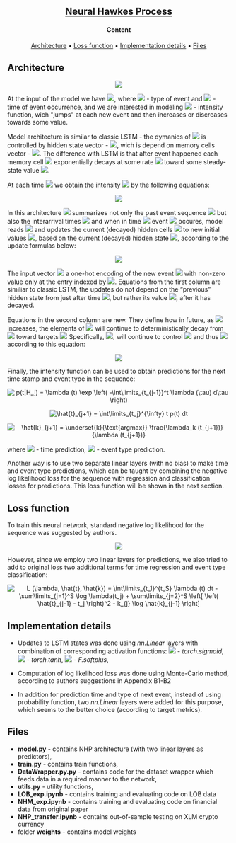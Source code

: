 <h2 align="center"> <a href="https://arxiv.org/pdf/1612.09328.pdf">Neural Hawkes Process</a> </h2>

<h4 align="center"> Content </h4>

<p align="center">
  <a href="#architecture">Architecture</a> •
  <a href="#loss-function">Loss function</a> •
  <a href="#implementation-details">Implementation details</a> •
  <a href="#files">Files</a> 
</p>

## Architecture

<p align="center">
<img src="https://github.com/rodrigorivera/mds20_deepfolio/blob/main/images/NHP_model.png" />
</p>


At the input of the model we have  <a href=""><img src="https://latex.codecogs.com/svg.latex?(k_i,%20t_i)" /></a>, 
where  <a href=""><img src="https://latex.codecogs.com/svg.latex?k_i" /></a> - type of event 
and <a href=""><img src="https://latex.codecogs.com/svg.latex?t_i" /></a> - time of event occurrence, 
and we are interested in modeling <a href=""><img src="https://latex.codecogs.com/svg.latex?\lambda_k%20(t)" /></a> - intensity function, 
wich "jumps" at each new event and then increases or discreases towards some value.

Model architecture is similar to classic LSTM - the dymanics of <a href=""><img src="https://latex.codecogs.com/svg.latex?\lambda_k%20(t)" /></a> 
is controlled by hidden state vector - <a href=""><img src="https://latex.codecogs.com/svg.latex?\bold{h}(t)%20\in%20(-1,1)^D" /></a>,
wich is depend on memory cells vector - <a href=""><img src="https://latex.codecogs.com/svg.latex?\bold{c}(t)%20\in%20\mathbb{R}^D" /></a>.
The difference with LSTM is that after event happened each memory cell <a href=""><img src="https://latex.codecogs.com/svg.latex?c" /></a>
exponentially decays at some rate <a href=""><img src="https://latex.codecogs.com/svg.latex?\delta" /></a>
toward some steady-state value <a href=""><img src="https://latex.codecogs.com/svg.latex?\bar{c}" /></a>.

At each time <a href=""><img src="https://latex.codecogs.com/svg.latex?t" /></a> 
we obtain the intensity <a href=""><img src="https://latex.codecogs.com/svg.latex?\lambda_k%20(t)" /></a>
by the following equations:

<p align="center">
<img src="https://github.com/rodrigorivera/mds20_deepfolio/blob/main/images/intens_eq.png" />
</p>

In this architecture <a href=""><img src="https://latex.codecogs.com/svg.latex?\bold{h}(t)" /></a>
summarizes not only the past event sequence <a href=""><img src="https://latex.codecogs.com/svg.latex?(k_1,%20...,%20k_{i-i})" /></a>
but also the interarrival times <a href=""><img src="https://latex.codecogs.com/svg.latex?(t_1%20-%200,%20t_2%20-%20t_1,%20...,%20t%20-%20t_{i-1})" /></a>
and when in time <a href=""><img src="https://latex.codecogs.com/svg.latex?t_i" /></a>
event <a href=""><img src="https://latex.codecogs.com/svg.latex?k_i" /></a> occures, 
model reads <a href=""><img src="https://latex.codecogs.com/svg.latex?(k_i,%20t_i)" /></a>
and updates the current (decayed) hidden cells <a href=""><img src="https://latex.codecogs.com/svg.latex?\bold{c}(t)" /></a>
to new initial values <a href=""><img src="https://latex.codecogs.com/svg.latex?\bold{c}_{i-1}" /></a>,
based on the current (decayed) hidden state <a href=""><img src="https://latex.codecogs.com/svg.latex?\bold{h}(t)" /></a>,
according to the update formulas below:

<p align="center">
<img src="https://github.com/rodrigorivera/mds20_deepfolio/blob/main/images/CTLSTM.png" />
</p>

The input vector <a href=""><img src="https://latex.codecogs.com/svg.latex?k_i%20\in%20\{0,%201\}^K" /></a>
a one-hot encoding of the new event <a href=""><img src="https://latex.codecogs.com/svg.latex?k_i" /></a>
with non-zero value only at the entry indexed by <a href=""><img src="https://latex.codecogs.com/svg.latex?k_i" /></a>.
Equations from the first column are similiar to classic LSTM, the updates do not depend on the “previous” hidden state from 
just after time <a href=""><img src="https://latex.codecogs.com/svg.latex?t_{i-1}" /></a>, but
rather its value <a href=""><img src="https://latex.codecogs.com/svg.latex?\bold{h}(t_{i})" /></a>,
after it has decayed.

Equations in the second column are new.  They define how in future, as
<a href=""><img src="https://latex.codecogs.com/svg.latex?t > t_{i}" /></a> increases, 
the elements of <a href=""><img src="https://latex.codecogs.com/svg.latex?\bold{c}(t)" /></a>
will continue to deterministically decay 
from <a href=""><img src="https://latex.codecogs.com/svg.latex?c_{i+1}" /></a>
toward targets <a href=""><img src="https://latex.codecogs.com/svg.latex?\bar{c}_{i+1}" /></a>
Specifically, <a href=""><img src="https://latex.codecogs.com/svg.latex?\bold{c}(t)" /></a>, 
will continue to control <a href=""><img src="https://latex.codecogs.com/svg.latex?\bold{h}(t)" /></a>
and thus <a href=""><img src="https://latex.codecogs.com/svg.latex?\lambda_k(t)" /></a>
according to this equation:

<p align="center">
<img src="https://github.com/rodrigorivera/mds20_deepfolio/blob/main/images/c(t).png" />
</p>

Finally, the intensity function can be used to obtain predictions for the next time stamp and event type in the sequence:

<p align="center">
<img src="https://latex.codecogs.com/gif.latex?p(t)&space;=&space;\lambda&space;(t)&space;\exp&space;\left(&space;-\int\limits_{t_{j-1}}^t&space;\lambda&space;(\tau)&space;d\tau&space;\right)" title="p(t|H_j) = \lambda (t) \exp \left( -\int\limits_{t_{j-1}}^t \lambda (\tau) d\tau \right)" />
</p>
<p align="center">
<img src="https://latex.codecogs.com/gif.latex?\hat{t}_{j&plus;1}&space;=&space;\int\limits_{t_j}^{\infty}&space;t&space;p(t)&space;dt" title="\hat{t}_{j+1} = \int\limits_{t_j}^{\infty} t p(t) dt" />
</p>
<p align="center">
<img src="https://latex.codecogs.com/gif.latex?\hat{k}_{j&plus;1}&space;=&space;\underset{k}{\text{argmax}}&space;\frac{\lambda_k&space;(t_{j&plus;1})}{\lambda&space;(t_{j&plus;1})}" title="\hat{k}_{j+1} = \underset{k}{\text{argmax}} \frac{\lambda_k (t_{j+1})}{\lambda (t_{j+1})}" />
</p>
where <a href=""><img src="https://latex.codecogs.com/gif.latex?\hat{t}" /></a> - time prediction,
<a href=""><img src="https://latex.codecogs.com/gif.latex?\hat{k}" /></a></a> - event type prediction.

Another way is to use two separate linear layers (with no bias) to make time and event type predictions, 
which can be taught by combining the negative log likelihood loss for the sequence with regression and classification losses for predictions. 
This loss function will be shown in the next section.

## Loss function

To train this neural network, standard negative log likelihood for the sequence was suggested by authors. 

<p align="center">
<img src="https://latex.codecogs.com/svg.latex?L&space;(\lambda)&space;=&space;\int\limits_{t_1}^{t_S}&space;\lambda&space;(t)&space;dt&space;-&space;\sum\limits_{j=1}^S&space;\log&space;\lambda(t_j)&space;"  />
</p>

However, since we employ two linear layers for predictions, we also tried to add to original loss two additional
terms for time regression and event type classification:

<p align="center">
<img src="https://latex.codecogs.com/gif.latex?L&space;(\lambda,&space;\hat{t},&space;\hat{k})&space;=&space;\int\limits_{t_1}^{t_S}&space;\lambda&space;(t)&space;dt&space;-&space;\sum\limits_{j=1}^S&space;\log&space;\lambda(t_j)&space;&plus;&space;\sum\limits_{j=2}^S&space;\left[&space;\left(&space;\hat{t}_{j-1}&space;-&space;t_j&space;\right)^2&space;-&space;k_{j}&space;\log&space;\hat{k}_{j-1}&space;\right]" title="L (\lambda, \hat{t}, \hat{k}) = \int\limits_{t_1}^{t_S} \lambda (t) dt - \sum\limits_{j=1}^S \log \lambda(t_j) + \sum\limits_{j=2}^S \left[ \left( \hat{t}_{j-1} - t_j \right)^2 - k_{j} \log \hat{k}_{j-1} \right]" />
</p>

## Implementation details

* Updates to LSTM states was done using *nn.Linear* layers with combination of corresponding activation functions:
<a href=""><img src="https://latex.codecogs.com/svg.latex?\sigma" /></a> - *torch.sigmoid*, 
<a href=""><img src="https://latex.codecogs.com/svg.latex?2\sigma" /></a> - *torch.tanh*, 
<a href=""><img src="https://latex.codecogs.com/svg.latex?f" /></a> - *F.softplus*, 

* Computation of log likelihood loss was done using Monte-Carlo method, according to authors suggestions in Appendix B1-B2
* In addition for prediction time and type of next event, instead of using probability function, two *nn.Linear* layers were added for this purpose, 
which seems to the better choice (according to target metrics).

## Files

* **model.py** - contains NHP architecture (with two linear layers as predictors),
* **train.py** - contains train functions,
* **DataWrapper.py.py** - contains code for the dataset wrapper which feeds data in a required manner to the network,
* **utils.py** - utility functions,
* **LOB_exp.ipynb** - contains training and evaluating code on LOB data
* **NHM_exp.ipynb** - contains training and evaluating code on financial data from original paper
* **NHP_transfer.ipynb** - contains out-of-sample testing on XLM crypto currency
* folder **weights** - contains model weights


